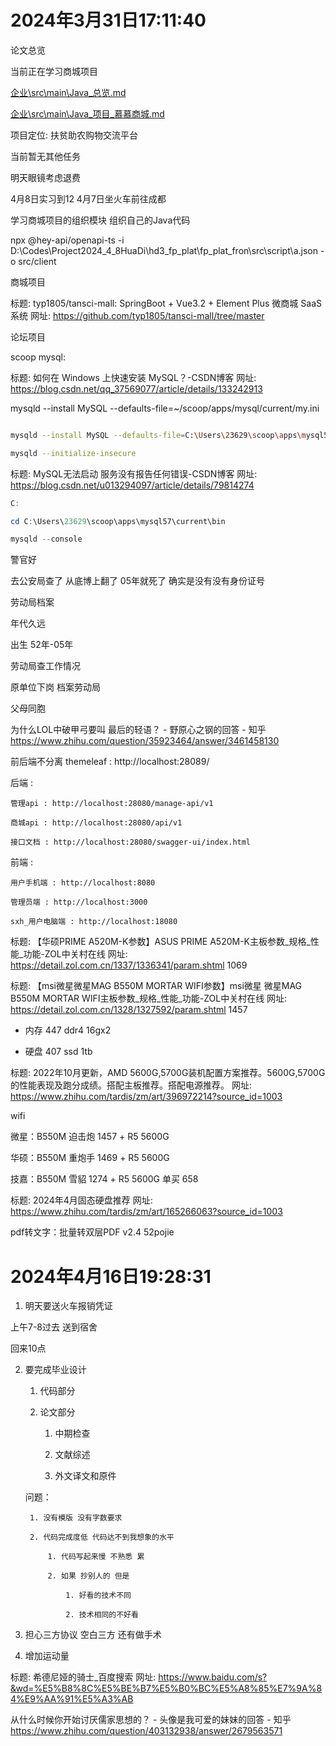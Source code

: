 # 2024年3月31日17:11:40

论文总览

当前正在学习商城项目

[企业\src\main\Java_总览.md](企业\src\main\Java_总览.md)

[企业\src\main\Java_项目_慕慕商城.md](企业\src\main\Java_项目_慕慕商城.md)

项目定位: 扶贫助农购物交流平台

当前暂无其他任务

明天眼镜考虑退费

4月8日实习到12 4月7日坐火车前往成都

学习商城项目的组织模块 组织自己的Java代码

npx @hey-api/openapi-ts -i D:\Codes\Project2024_4_8HuaDi\hd3_fp_plat\fp_plat_fron\src\script\a.json -o src/client

商城项目

标题: typ1805/tansci-mall: SpringBoot + Vue3.2 + Element Plus 微商城 SaaS 系统 网址: https://github.com/typ1805/tansci-mall/tree/master

论坛项目


scoop mysql: 

标题: 如何在 Windows 上快速安装 MySQL？-CSDN博客 网址: https://blog.csdn.net/qq_37569077/article/details/133242913

mysqld --install MySQL --defaults-file=~/scoop/apps/mysql/current/my.ini

```sh

mysqld --install MySQL --defaults-file=C:\Users\23629\scoop\apps\mysql57\current

mysqld --initialize-insecure

```

标题: MySQL无法启动 服务没有报告任何错误-CSDN博客 网址: https://blog.csdn.net/u013294097/article/details/79814274

```ps1
C:

cd C:\Users\23629\scoop\apps\mysql57\current\bin

mysqld --console
```

警官好

去公安局查了 从底博上翻了 05年就死了 确实是没有没有身份证号

劳动局档案

年代久远

出生 52年-05年

劳动局查工作情况

原单位下岗 档案劳动局

父母同胞

为什么LOL中破甲弓要叫 最后的轻语？ - 野原心之钢的回答 - 知乎
https://www.zhihu.com/question/35923464/answer/3461458130



前后端不分离 themeleaf : http://localhost:28089/

后端 :

    管理api : http://localhost:28080/manage-api/v1

    商城api : http://localhost:28080/api/v1

    接口文档 : http://localhost:28080/swagger-ui/index.html

前端 :

    用户手机端 : http://localhost:8080

    管理员端 : http://localhost:3000

    sxh_用户电脑端 : http://localhost:18080

标题: 【华硕PRIME A520M-K参数】ASUS PRIME A520M-K主板参数_规格_性能_功能-ZOL中关村在线 网址: https://detail.zol.com.cn/1337/1336341/param.shtml
1069

标题: 【msi微星微星MAG B550M MORTAR WIFI参数】msi微星 微星MAG B550M MORTAR WIFI主板参数_规格_性能_功能-ZOL中关村在线 网址: https://detail.zol.com.cn/1328/1327592/param.shtml
1457


+ 内存 447 ddr4 16gx2

+ 硬盘 407 ssd 1tb





标题: 2022年10月更新，AMD 5600G,5700G装机配置方案推荐。5600G,5700G的性能表现及跑分成绩。搭配主板推荐。搭配电源推荐。 网址: https://www.zhihu.com/tardis/zm/art/396972214?source_id=1003

wifi

微星：B550M 迫击炮 1457 + R5 5600G

华硕：B550M 重炮手 1469 + R5 5600G

技嘉：B550M 雪貂 1274 + R5 5600G 单买 658

标题: 2024年4月固态硬盘推荐 网址: https://www.zhihu.com/tardis/zm/art/165266063?source_id=1003


pdf转文字：批量转双层PDF v2.4 52pojie








# 2024年4月16日19:28:31



1. 明天要送火车报销凭证

上午7-8过去 送到宿舍

回来10点

2. 要完成毕业设计 

    1. 代码部分

    2. 论文部分

        1. 中期检查

        2. 文献综述

        3. 外文译文和原件

    问题：

        1. 没有模版 没有字数要求

        2. 代码完成度低 代码达不到我想象的水平

            1. 代码写起来慢 不熟悉 累

            2. 如果 抄别人的 但是 

                1. 好看的技术不同

                2. 技术相同的不好看




3. 担心三方协议 空白三方 还有做手术

4. 增加运动量

标题: 希德尼娅的骑士_百度搜索 网址: https://www.baidu.com/s?&wd=%E5%B8%8C%E5%BE%B7%E5%B0%BC%E5%A8%85%E7%9A%84%E9%AA%91%E5%A3%AB

从什么时候你开始讨厌儒家思想的？ - 头像是我可爱的妹妹的回答 - 知乎
https://www.zhihu.com/question/403132938/answer/2679563571